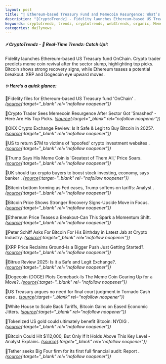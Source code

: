 ```yaml
---
layout: post
title: "🌅 Ethereum-based Treasury Fund and Memecoin Resurgence: What’s Next?"
description: "[CryptoTrendz] - Fidelity launches Ethereum-based US Treasury fund OnChain. Crypto trader predicts meme coin revival after the sector slump, highlighting top picks. Bitcoin shows strong recovery signs, while Ethereum teases a potential breakout. XRP and Dogecoin eye upward moves."
keywords: cryptotrendz, trendz, cryptotrends, web3trends, organic, Memecoin, Crypto, Bitcoin, Analyst, Trump
categories: dailynews
---
```


##### ⚡ CryptoTrendz - 📌 *Real-Time Trendz: Catch Up!:*

Fidelity launches Ethereum-based US Treasury fund OnChain. Crypto trader predicts meme coin revival after the sector slump, highlighting top picks. Bitcoin shows strong recovery signs, while Ethereum teases a potential breakout. XRP and Dogecoin eye upward moves.

##### ✨ *Here’s a quick glance:*


🔹Fidelity files for Ethereum-based US Treasury fund 'OnChain' . *([source](https://s.avyag.com/7aor){:target="_blank" rel="nofollow noopener"})*

🔹Crypto Trader Sees Memecoin Resurgence After Sector Got 'Smashed' - Here Are His Top Picks. *([source](https://s.avyag.com/689i){:target="_blank" rel="nofollow noopener"})*

🔹OKX Crypto Exchange Review: Is It Safe & Legit to Buy Bitcoin in 2025?. *([source](https://s.avyag.com/20h3){:target="_blank" rel="nofollow noopener"})*

🔹US to return $7M to victims of 'spoofed' crypto investment websites . *([source](https://s.avyag.com/7anl){:target="_blank" rel="nofollow noopener"})*

🔹Trump Says His Meme Coin is 'Greatest of Them All,' Price Soars. *([source](https://s.avyag.com/gp14){:target="_blank" rel="nofollow noopener"})*

🔹UK should tax crypto buyers to boost stock investing, economy, says banker . *([source](https://s.avyag.com/3pfr){:target="_blank" rel="nofollow noopener"})*

🔹Bitcoin bottom forming as Fed eases, Trump softens on tariffs: Analyst . *([source](https://s.avyag.com/qp7n){:target="_blank" rel="nofollow noopener"})*

🔹Bitcoin Price Shows Stronger Recovery Signs-Upside Move in Focus. *([source](https://s.avyag.com/p5u9){:target="_blank" rel="nofollow noopener"})*

🔹Ethereum Price Teases a Breakout-Can This Spark a Momentum Shift. *([source](https://s.avyag.com/fag3){:target="_blank" rel="nofollow noopener"})*

🔹Peter Schiff Asks For Bitcoin For His Birthday in Latest Jab at Crypto Industry. *([source](https://s.avyag.com/a2nt){:target="_blank" rel="nofollow noopener"})*

🔹XRP Price Reclaims Ground-Is a Bigger Push Just Getting Started?. *([source](https://s.avyag.com/yboj){:target="_blank" rel="nofollow noopener"})*

🔹Bitrue Review 2025: Is it a Safe and Legit Exchange?. *([source](https://s.avyag.com/4mqh){:target="_blank" rel="nofollow noopener"})*

🔹Dogecoin (DOGE) Plots Comeback-Is The Meme Coin Gearing Up for a Move?. *([source](https://s.avyag.com/7tyz){:target="_blank" rel="nofollow noopener"})*

🔹US Treasury argues no need for final court judgment in Tornado Cash case . *([source](https://s.avyag.com/0qkx){:target="_blank" rel="nofollow noopener"})*

🔹White House to Scale Back Tariffs, Bitcoin Gains on Eased Economic Jitters. *([source](https://s.avyag.com/p6q7){:target="_blank" rel="nofollow noopener"})*

🔹Tokenized US gold could ultimately benefit Bitcoin: NYDIG . *([source](https://s.avyag.com/4skg){:target="_blank" rel="nofollow noopener"})*

🔹Bitcoin Could Hit $112,000, But Only If It Holds Above This Key Level - Analyst Explains. *([source](https://s.avyag.com/va38){:target="_blank" rel="nofollow noopener"})*

🔹Tether seeks Big Four firm for its first full financial audit: Report . *([source](https://s.avyag.com/zu5u){:target="_blank" rel="nofollow noopener"})*
